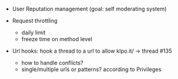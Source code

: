 * User Reputation management (goal: self moderating system)
* Request throttling
    - daily limit
    - freeze time on method level

* Url hooks: hook a thread to a url to allow klpo.it/<yoururl> -> thread #135
    - how to handle conflicts?
    - single/multiple urls or patterns? according to Privileges
